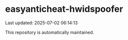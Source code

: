 # easyanticheat-hwidspoofer

Last updated: 2025-07-02 06:14:13

This repository is automatically maintained.
